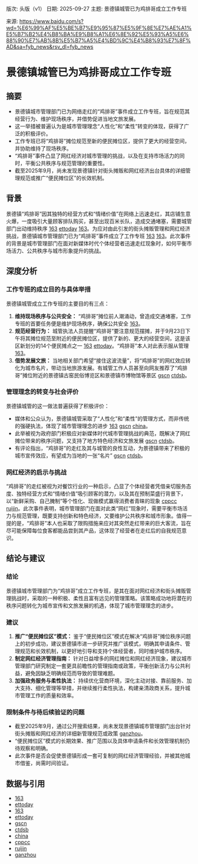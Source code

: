版次: 头版（v1）
日期: 2025-09-27
主题: 景德镇城管已为鸡排哥成立工作专班

来源: https://www.baidu.com/s?wd=%E6%99%AF%E5%BE%B7%E9%95%87%E5%9F%8E%E7%AE%A1%E5%B7%B2%E4%B8%BA%E9%B8%A1%E6%8E%92%E5%93%A5%E6%88%90%E7%AB%8B%E5%B7%A5%E4%BD%9C%E4%B8%93%E7%8F%AD&sa=fyb_news&rsv_dl=fyb_news

# 景德镇城管已为鸡排哥成立工作专班

## 摘要
- 景德镇城市管理部门已为网络走红的“鸡排哥”事件成立工作专班，旨在规范其经营行为、维护现场秩序，并借势促进当地文旅发展。
- 这一举措被普遍认为是城市管理理念“人性化”和“柔性”转变的体现，获得了广泛的积极评价。
- 工作专班已将“鸡排哥”摊位规范至新的便民摊位区，提供了更大的经营空间，并协助维持了现场秩序。
- “鸡排哥”事件凸显了网红经济对城市管理的挑战，以及在支持市场活力的同时，平衡公共秩序与规范管理的重要性。
- 截至2025年9月，尚未发现景德镇针对街头摊贩和网红经济出台具体的详细管理规范或推广“便民摊位区”的长效机制。

## 背景
景德镇“鸡排哥”因其独特的经营方式和“情绪价值”在网络上迅速走红，其店铺生意火爆，一度吸引大量顾客排队购买，甚至出现百米长队，造成交通堵塞，需要城管部门出动维持秩序 [163](https://vertexaisearch.cloud.google.com/grounding-api-redirect/AUZIYQG7Wm5mqq0P47XkqJENhF7pF4fX3ZFMeTwKvdNLHXuWkBR0Fzph92Ce-5gW2ezuGzRwS4mlQsnL4DwdS4P2qxjftxSPXCT27-D48vP5Q0DDUBNHaLM4_DLYZW2SR1YGuJBpKNhIGD9W49quZLFrSA==) [ettoday](https://vertexaisearch.cloud.google.com/grounding-api-redirect/AUZIYQEajKxQNFueT9jJW1ShWGs9dE0sY_c_2BJpvXUK9udNPMf4VhrcHKt67XNLUxEKlUFi9eelh0VUq-4EnTWPuSSFgOmQSorpsbOEVgP9dOOWr7ySAX5KLOzpq4vW-uG_pkCRFy0T8utURBjRmw==) [163](https://vertexaisearch.cloud.google.com/grounding-api-redirect/AUZIYQEzx-ToPPAeoBYl0MAEyCCgzL7KXTJXAdS-0QKDm35VM1PSrpP1_Lk73JfZrY1qWH7255X0_2xdQn0bUs_9sSl6Orcyl2v-YfkSwE6D6z5oEoS4x98a0qQ83SBy11KtkAfsFIFNLk0Mb5rIqgHzM2EzHpHiRyEXvTOywAj9qm4qk8xV4rPpam0jPWjmiVwyK7RKZ_IyHJ-qF98VI2llFHbMEQx61aqjDdQLeG91JDFRfDyt3MEf6UAKZ5NBURU3USKF6Yy4-5tArPlwp0Scv_aqjeUvgTN_ipz6f8jrFFXgji94V2rXgY169F9urzXkaiWheEyvPzamzVxb81wpjiqwUfpR_vaXB-wtUOSolR9cDdLTmSZb)。为应对由此引发的街头摊贩管理和网红经济挑战，景德镇城市管理部门已为“鸡排哥”事件成立了工作专班 [163](https://vertexaisearch.cloud.google.com/grounding-api-redirect/AUZIYQG7Wm5mqq0P47XkqJENhF7pF4fX3ZFMeTwKvdNLHXuWkBR0Fzph92Ce-5gW2ezuGzRwS4mlQsnL4DwdS4P2qxjftxSPXCT27-D48vP5Q0DDUBNHaLM4_DLYZW2SR1YGuJBpKNhIGD9W49quZLFrSA==) [163](https://vertexaisearch.cloud.google.com/grounding-api-redirect/AUZIYQEzx-ToPPAeoBYl0MAEyCCgzL7KXTJXAdS-0QKDm35VM1PSrpP1_Lk73JfZrY1qWH7255X0_2xdQn0bUs_9sSl6Orcyl2v-YfkSwE6D6z5oEoS4x98a0qQ83SBy11KtkAfsFIFNLk0Mb5rIqgHzM2EzHpHiRyEXvTOywAj9qm4qk8xV4rPpam0jPWjmiVwyK7RKZ_IyHJ-qF98VI2llFHbMEQx61aqjDdQLeG91JDFRfDyt3MEf6UAKZ5NBURU3USKF6Yy4-5tArPlwp0Scv_aqjeUvgTN_ipz6f8jrFFXgji94V2rXgY169F9urzXkaiWheEyvPzamzVxb81wpjiqwUfpR_vaXB-wtUOSolR9cDdLTmSZb)。此次事件的背景是城市管理部门在面对新媒体时代个体经营者迅速走红现象时，如何平衡市场活力、公共秩序与城市形象提升的挑战。

## 深度分析
### 工作专班的成立目的与具体举措
景德镇城管成立工作专班的主要目的有三点：
1.  **维持现场秩序与公共安全：** “鸡排哥”摊位前人潮涌动，曾造成交通堵塞，工作专班的首要任务便是维护现场秩序，确保公共安全 [163](https://vertexaisearch.cloud.google.com/grounding-api-redirect/AUZIYQEzx-ToPPAeoBYl0MAEyCCgzL7KXTJXAdS-0QKDm35VM1PSrpP1_Lk73JfZrY1qWH7255X0_2xdQn0bUs_9sSl6Orcyl2v-YfkSwE6D6z5oEoS4x98a0qQ83SBy11KtkAfsFIFNLk0Mb5rIqgHzM2EzHpHiRyEXvTOywAj9qm4qk8xV4rPpam0jPWjmiVwyK7RKZ_IyHJ-qF98VI2llFHbMEQx61aqjDdQLeG91JDFRfDyt3MEf6UAKZ5NBURU3USKF6Yy4-5tArPlwp0Scv_aqjeUvgTN_ipz6f8jrFFXgji94V2rXgY169F9urzXkaiWheEyvPzamzVxb81wpjiqwUfpR_vaXB-wtUOSolR9cDdLTmSZb)。
2.  **规范经营行为：** 城管执法人员提醒“鸡排哥”要注意规范摆摊，并于9月23日下午将其摊位规范至附近的便民摊位区，提供了新的、更大的经营空间，这是该区新划分的14个便民摊点之一 [163](https://vertexaisearch.cloud.google.com/grounding-api-redirect/AUZIYQEzx-ToPPAeoBYl0MAEyCCgzL7KXTJXAdS-0QKDm35VM1PSrpP1_Lk73JfZrY1qWH7255X0_2xdQn0bUs_9sSl6Orcyl2v-YfkSwE6D6z5oEoS4x98a0qQ83SBy11KtkAfsFIFNLk0Mb5rIqgHzM2EzHpHiRyEXvTOywAj9qm4qk8xV4rPpam0jPWjmiVwyK7RKZ_IyHJ-qF98VI2llFHbMEQx61aqjDdQLeG91JDFRfDyt3MEf6UAKZ5NBURU3USKF6Yy4-5tArPlwp0Scv_aqjeUvgTN_ipz6f8jrFFXgji94V2rXgY169F9urzXkaiWheEyvPzamzVxb81wpjiqwUfpR_vaXB-wtUOSolR9cDdLTmSZb) [ettoday](https://vertexaisearch.cloud.google.com/grounding-api-redirect/AUZIYQHMD0WsND1xzAzS_CB1yrlqqe3-vaChKvmSscKAW-CrSNyffYu9LRU6iEjMkWVmUeCFRbGZWMTTgM_M0eovAt_XZqzMrhLjRLyxsf1Hqeyq1Ujt1Gzi_x1scjyGEYZ9DJGKhWKGF8EiMMKVbg==)。“鸡排哥”本人对此表示服从管理 [163](https://vertexaisearch.cloud.google.com/grounding-api-redirect/AUZIYQEzx-ToPPAeoBYl0MAEyCCgzL7KXTJXAdS-0QKDm35VM1PSrpP1_Lk73JfZrY1qWH7255X0_2xdQn0bUs_9sSl6Orcyl2v-YfkSwE6D6z5oEoS4x98a0qQ83SBy11KtkAfsFIFNLk0Mb5rIqgHzM2EzHpHiRyEXvTOywAj9qm4qk8xV4rPpam0jPWjmiVwyK7RKZ_IyHJ-qF98VI2llFHbMEQx61aqjDdQLeG91JDFRfDyt3MEf6UAKZ5NBURU3USKF6Yy4-5tArPlwp0Scv_aqjeUvgTN_ipz6f8jrFFXgji94V2rXgY169F9urzXkaiWheEyvPzamzVxb81wpjiqwUfpR_vaXB-wtUOSolR9cDdLTmSZb)。
3.  **借势发展文旅：** 当地相关部门希望“接住这波流量”，将“鸡排哥”的网红效应转化为城市名片，带动当地旅游发展。有城管工作人员甚至向网友推荐了“鸡排哥”摊位附近的景德镇古窑民俗博览区和景德镇市博物馆等景区 [gscn](https://vertexaisearch.cloud.google.com/grounding-api-redirect/AUZIYQHBr0JHuGmvSa1-Wja9Nc29hUUhmwTzM8cAgnn46oB7XDEZoDLIMBpebwLjM-rMZBl9aGrEI-8yWQKTsjnmLM8wDpd_kVLPy4ejZynHPc1tOqTkjfQwpVRPBiJStJtma5hFag5Ic1mevI_Z_5DcXEmelG2aqw==) [ctdsb](https://vertexaisearch.cloud.google.com/grounding-api-redirect/AUZIYQEW6Di7Uk2KDx486dRQeCQh2Lg-T5V4oVerPqyE7VvTqopj40u_-92OjgJ1lfi-uYZ2q_aCto6GIriNAO7CETZ3yLik5VQL9iOsj2I4Ply5D8qmBfOmaWX1H6YZbl0Ua2SPxBW0DWxhTPI=)。

### 管理理念的转变与社会评价
景德镇城管的这一做法普遍获得了积极评价：
-   媒体和公众认为，景德镇城管采取了“人性化”和“柔性”的管理方式，而非传统的强硬执法，体现了城市管理理念的进步 [163](https://vertexaisearch.cloud.google.com/grounding-api-redirect/AUZIYQEzx-ToPPAeoBYl0MAEyCCgzL7KXTJXAdS-0QKDm35VM1PSrpP1_Lk73JfZrY1qWH7255X0_2xdQn0bUs_9sSl6Orcyl2v-YfkSwE6D6z5oEoS4x98a0qQ83SBy11KtkAfsFIFNLk0Mb5rIqgHzM2EzHpHiRyEXvTOywAj9qm4qk8xV4rPpam0jPWjmiVwyK7RKZ_IyHJ-qF98VI2llFHbMEQx61aqjDdQLeG91JDFRfDyt3MEf6UAKZ5NBURU3USKF6Yy4-5tArPlwp0Scv_aqjeUvgTN_ipz6f8jrFFXgji94V2rXgY169F9urzXkaiWheEyvPzamzVxb81wpjiqwUfpR_vaXB-wtUOSolR9cDdLTmSZb) [gscn](https://vertexaisearch.cloud.google.com/grounding-api-redirect/AUZIYQHBr0JHuGmvSa1-Wja9Nc29hUUhmwTzM8cAgnn46oB7XDEZoDLIMBpebwLjM-rMZBl9aGrEI-8yWQKTsjnmLM8wDpd_kVLPy4ejZynHPc1tOqTkjfQwpVRPBiJStJtma5hFag5Ic1mevI_Z_5DcXEmelG2aqw==) [china](https://vertexaisearch.cloud.google.com/grounding-api-redirect/AUZIYQFYfK_Up9v_knrroQc0HvqPHAo2qDEfbxLJ0G3xTGzRUbQDxjewkmYAn8Wn1m2j5m7mEFtOD9f4cfY-2CsdbcdGN53PrcB_URTIaqEZdbn7UFnMOPZg4bi1i_ebfQ2KPBS3iv-d9BN1SHOIMLHP_qQZSTddgfAGcTdn)。
-   此举被视为政府部门积极应对新媒体时代城市管理挑战的典范，既解决了网红摊位带来的秩序问题，又支持了地方特色经济和文旅发展 [gscn](https://vertexaisearch.cloud.google.com/grounding-api-redirect/AUZIYQHBr0JHuGmvSa1-Wja9Nc29hUUhmwTzM8cAgnn46oB7XDEZoDLIMBpebwLjM-rMZBl9aGrEI-8yWQKTsjnmLM8wDpd_kVLPy4ejZynHPc1tOqTkjfQwpVRPBiJStJtma5hFag5Ic1mevI_Z_5DcXEmelG2aqw==) [ctdsb](https://vertexaisearch.cloud.google.com/grounding-api-redirect/AUZIYQEW6Di7Uk2KDx486dRQeCQh2Lg-T5V4oVerPqyE7VvTqopj40u_-92OjgJ1lfi-uYZ2q_aCto6GIriNAO7CETZ3yLik5VQL9iOsj2I4Ply5D8qmBfOmaWX1H6YZbl0Ua2SPxBW0DWxhTPI=)。
-   有评论指出，“鸡排哥”的走红及其与城管的良性互动，为景德镇带来了积极的城市宣传效应，有望成为当地的一张“名片” [gscn](https://vertexaisearch.cloud.google.com/grounding-api-redirect/AUZIYQHBr0JHuGmvSa1-Wja9Nc29hUUhmwTzM8cAgnn46oB7XDEZoDLIMBpebwLjM-rMZBl9aGrEI-8yWQKTsjnmLM8wDpd_kVLPy4ejZynHPc1tOqTkjfQwpVRPBiJStJtma5hFag5Ic1mevI_Z_5DcXEmelG2aqw==) [ctdsb](https://vertexaisearch.cloud.google.com/grounding-api-redirect/AUZIYQEW6Di7Uk2KDx486dRQeCQh2Lg-T5V4oVerPqyE7VvTqopj40u_-92OjgJ1lfi-uYZ2q_aCto6GIriNAO7CETZ3yLik5VQL9iOsj2I4Ply5D8qmBfOmaWX1H6YZbl0Ua2SPxBW0DWxhTPI=)。

### 网红经济的启示与挑战
“鸡排哥”的走红被视为对餐饮行业的一种启示，凸显了个体经营者凭借亲切服务态度、独特经营方式和“情绪价值”吸引顾客的潜力，以及其在预制菜盛行背景下，以“新鲜采购、自己腌制”等个性化、现做模式赢得消费者青睐的现象 [cppcc](https://vertexaisearch.cloud.google.com/grounding-api-redirect/AUZIYQFbneIxYdpxydy7CcRDI7_-wnRdFNzZVLToTUc56JkcT1Y_9DosJyM79dYjJbXi3pZCWK-mOjsMpaUgXBQeCgDJ_ZnfL9r4IC8f8MZp_qtBQAqAvft08UaxJsVuZ2v5ZwHGoqh5idjwUiOgDd_YUmBsu-AZxs8I3TrHWBJXEA==) [ruijin](https://vertexaisearch.cloud.google.com/grounding-api-redirect/AUZIYQGgOzc94RHiwk2pYt4i-GKe_pBmFQ_KvXLLPxw5MGAQjdZqG_BlbLd_v1XbKsepXOyo9s_PTCv1bjbSzb6rQJyHubSAByPI-jvaAOtVVGn1HFJDFuY=)。此次事件表明，城市管理部门在面对此类“网红”现象时，需要平衡市场活力与规范管理，既要支持创新和特色经济，又要维护公共秩序和城市形象。值得一提的是，“鸡排哥”本人也采取了限购措施来应对其突然走红带来的巨大客流，旨在尽可能保障每位食客都能品尝到其产品，这体现了经营者在走红后的自我规范意识。

## 结论与建议
### 结论
景德镇城市管理部门为“鸡排哥”成立工作专班，是其在面对网红经济和街头摊贩管理挑战时，采取的一种积极、柔性且富有远见的管理策略。该策略成功地将潜在的秩序问题转化为城市宣传和文旅发展的机遇，体现了城市管理理念的进步。

### 建议
1.  **推广“便民摊位区”模式：** 鉴于“便民摊位区”模式在解决“鸡排哥”摊位秩序问题上的初步成功，建议景德镇市进一步研究并推广该模式，明确其申请条件、管理规范和长效机制，以更好地引导和支持个体经营者，同时维护城市秩序。
2.  **制定网红经济管理指南：** 针对日益增多的网红摊位和网红经济现象，建议城市管理部门研究制定一套更具前瞻性的管理指南或政策，平衡创新活力与公共利益，避免因缺乏明确规范而导致的管理难题。
3.  **加强政务服务与柔性执法：** 持续优化营商环境，深化主动对接、靠前服务、加大支持、细化管理等举措，并继续推行柔性执法，构建亲清政商关系，提升城市管理工作的质量和效率。

### 限制条件与待后续验证的问题
-   截至2025年9月，通过公开搜索结果，尚未发现景德镇城市管理部门出台针对街头摊贩和网红经济的详细新管理规范或政策 [ganzhou](https://vertexaisearch.cloud.google.com/grounding-api-redirect/AUZIYQFXqO60JHK1M1f-7OWzqFMO8Rmt9LrpdxZNqjNcHnZq2FC3Zafv4YASx4legn5u9NiDxPiJSRx8yL4c1DvG68lkwgCcO1B0k4rsNzX5_j97rL81VoZ2FQ==)。
-   “便民摊位区”模式的长期效果、推广范围以及具体申请条件和长效管理机制仍待观察和明确。
-   此次事件是否会促使景德镇形成一套可复制的网红经济管理经验，并被其他城市借鉴，尚需时间验证。

## 数据与引用
-   [163](https://vertexaisearch.cloud.google.com/grounding-api-redirect/AUZIYQG7Wm5mqq0P47XkqJENhF7pF4fX3ZFMeTwKvdNLHXuWkBR0Fzph92Ce-5gW2ezuGzRwS4mlQsnL4DwdS4P2qxjftxSPXCT27-D48vP5Q0DDUBNHaLM4_DLYZW2SR1YGuJBpKNhIGD9W49quZLFrSA==)
-   [ettoday](https://vertexaisearch.cloud.google.com/grounding-api-redirect/AUZIYQEajKxQNFueT9jJW1ShWGs9dE0sY_c_2BJpvXUK9udNPMf4VhrcHKt67XNLUxEKlUFi9eelh0VUq-4EnTWPuSSFgOmQSorpsbOEVgP9dOOWr7ySAX5KLOzpq4vW-uG_pkCRFy0T8utURBjRmw==)
-   [163](https://vertexaisearch.cloud.google.com/grounding-api-redirect/AUZIYQEzx-ToPPAeoBYl0MAEyCCgzL7KXTJXAdS-0QKDm35VM1PSrpP1_Lk73JfZrY1qWH7255X0_2xdQn0bUs_9sSl6Orcyl2v-YfkSwE6D6z5oEoS4x98a0qQ83SBy11KtkAfsFIFNLk0Mb5rIqgHzM2EzHpHiRyEXvTOywAj9qm4qk8xV4rPpam0jPWjmiVwyK7RKZ_IyHJ-qF98VI2llFHbMEQx61aqjDdQLeG91JDFRfDyt3MEf6UAKZ5NBURU3USKF6Yy4-5tArPlwp0Scv_aqjeUvgTN_ipz6f8jrFFXgji94V2rXgY169F9urzXkaiWheEyvPzamzVxb81wpjiqwUfpR_vaXB-wtUOSolR9cDdLTmSZb)
-   [ettoday](https://vertexaisearch.cloud.google.com/grounding-api-redirect/AUZIYQHMD0WsND1xzAzS_CB1yrlqqe3-vaChKvmSscKAW-CrSNyffYu9LRU6iEjMkWVmUeCFRbGZWMTTgM_M0eovAt_XZqzMrhLjRLyxsf1Hqeyq1Ujt1Gzi_x1scjyGEYZ9DJGKhWKGF8EiMMKVbg==)
-   [gscn](https://vertexaisearch.cloud.google.com/grounding-api-redirect/AUZIYQHBr0JHuGmvSa1-Wja9Nc29hUUhmwTzM8cAgnn46oB7XDEZoDLIMBpebwLjM-rMZBl9aGrEI-8yWQKTsjnmLM8wDpd_kVLPy4ejZynHPc1tOqTkjfQwpVRPBiJStJtma5hFag5Ic1mevI_Z_5DcXEmelG2aqw==)
-   [ctdsb](https://vertexaisearch.cloud.google.com/grounding-api-redirect/AUZIYQEW6Di7Uk2KDx486dRQeCQh2Lg-T5V4oVerPqyE7VvTqopj40u_-92OjgJ1lfi-uYZ2q_aCto6GIriNAO7CETZ3yLik5VQL9iOsj2I4Ply5D8qmBfOmaWX1H6YZbl0Ua2SPxBW0DWxhTPI=)
-   [china](https://vertexaisearch.cloud.google.com/grounding-api-redirect/AUZIYQFYfK_Up9v_knrroQc0HvqPHAo2qDEfbxLJ0G3xTGzRUbQDxjewkmYAn8Wn1m2j5m7mEFtOD9f4cfY-2CsdbcdGN53PrcB_URTIaqEZdbn7UFnMOPZg4bi1i_ebfQ2KPBS3iv-d9BN1SHOIMLHP_qQZSTddgfAGcTdn)
-   [cppcc](https://vertexaisearch.cloud.google.com/grounding-api-redirect/AUZIYQFbneIxYdpxydy7CcRDI7_-wnRdFNzZVLToTUc56JkcT1Y_9DosJyM79dYjJbXi3pZCWK-mOjsMpaUgXBQeCgDJ_ZnfL9r4IC8f8MZp_qtBQAqAvft08UaxJsVuZ2v5ZwHGoqh5idjwUiOgDd_YUmBsu-AZxs8I3TrHWBJXEA==)
-   [ruijin](https://vertexaisearch.cloud.google.com/grounding-api-redirect/AUZIYQGgOzc94RHiwk2pYt4i-GKe_pBmFQ_KvXLLPxw5MGAQjdZqG_BlbLd_v1XbKsepXOyo9s_PTCv1bjbSzb6rQJyHubSAByPI-jvaAOtVVGn1HFJDFuY=)
-   [ganzhou](https://vertexaisearch.cloud.google.com/grounding-api-redirect/AUZIYQFXqO60JHK1M1f-7OWzqFMO8Rmt9LrpdxZNqjNcHnZq2FC3Zafv4YASx4legn5u9NiDxPiJSRx8yL4c1DvG68lkwgCcO1B0k4rsNzX5_j97rL81VoZ2FQ==)